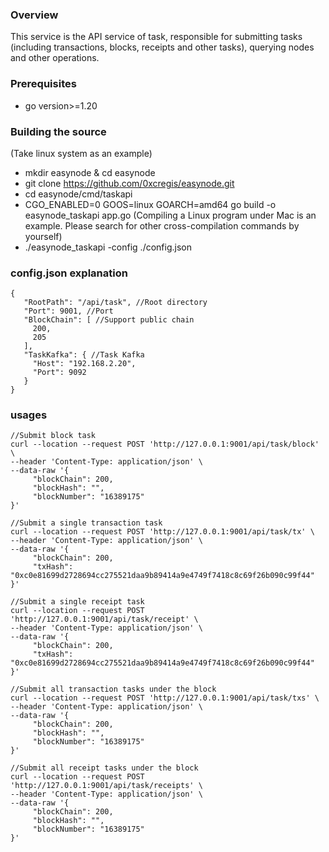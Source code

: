 ### Overview

This service is the API service of task, responsible for submitting tasks (including transactions, blocks, receipts and other tasks), querying nodes and other operations.

### Prerequisites

- go version>=1.20

### Building the source

(Take linux system as an example)

- mkdir easynode & cd easynode
- git clone https://github.com/0xcregis/easynode.git
- cd easynode/cmd/taskapi
- CGO_ENABLED=0 GOOS=linux GOARCH=amd64 go build -o easynode_taskapi app.go
  (Compiling a Linux program under Mac is an example. Please search for other cross-compilation commands by yourself)
- ./easynode_taskapi -config ./config.json

### config.json explanation

``````
{
   "RootPath": "/api/task", //Root directory
   "Port": 9001, //Port
   "BlockChain": [ //Support public chain
     200,
     205
   ],
   "TaskKafka": { //Task Kafka
     "Host": "192.168.2.20",
     "Port": 9092
   }
}

``````

### usages

``````
//Submit block task
curl --location --request POST 'http://127.0.0.1:9001/api/task/block' \
--header 'Content-Type: application/json' \
--data-raw '{
     "blockChain": 200,
     "blockHash": "",
     "blockNumber": "16389175"
}'

//Submit a single transaction task
curl --location --request POST 'http://127.0.0.1:9001/api/task/tx' \
--header 'Content-Type: application/json' \
--data-raw '{
     "blockChain": 200,
     "txHash": "0xc0e81699d2728694cc275521daa9b89414a9e4749f7418c8c69f26b090c99f44"
}'

//Submit a single receipt task
curl --location --request POST 'http://127.0.0.1:9001/api/task/receipt' \
--header 'Content-Type: application/json' \
--data-raw '{
     "blockChain": 200,
     "txHash": "0xc0e81699d2728694cc275521daa9b89414a9e4749f7418c8c69f26b090c99f44"
}'

//Submit all transaction tasks under the block
curl --location --request POST 'http://127.0.0.1:9001/api/task/txs' \
--header 'Content-Type: application/json' \
--data-raw '{
     "blockChain": 200,
     "blockHash": "",
     "blockNumber": "16389175"
}'

//Submit all receipt tasks under the block
curl --location --request POST 'http://127.0.0.1:9001/api/task/receipts' \
--header 'Content-Type: application/json' \
--data-raw '{
     "blockChain": 200,
     "blockHash": "",
     "blockNumber": "16389175"
}'

``````
